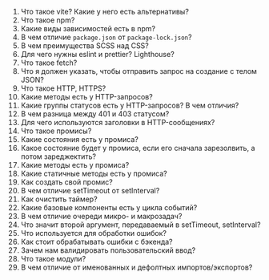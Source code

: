 1. Что такое vite? Какие у него есть альтернативы?
2. Что такое npm?
3. Какие виды зависимостей есть в npm?
5. В чем отличие `package.json` от `package-lock.json`?
6. В чем преимущества SCSS над CSS?
7. Для чего нужны eslint и prettier? Lighthouse?
8. Что такое fetch?
9. Что я должен указать, чтобы отправить запрос на создание с телом JSON?
10. Что такое HTTP, HTTPS?
11. Какие методы есть у HTTP-запросов?
12. Какие группы статусов есть у HTTP-запросов? В чем отличия?
13. В чем разница между 401 и 403 статусом?
14. Для чего используются заголовки в HTTP-сообщениях?
15. Что такое промисы?
16. Какие состояния есть у промиса?
17. Какое состояние будет у промиса, если его сначала зарезолвить, а потом зареджектить?
18. Какие методы есть у промиса?
19. Какие статичные методы есть у промиса?
20. Как создать свой промис?
21. В чем отличие setTimeout от setInterval?
22. Как очистить таймер?
23. Какие базовые компоненты есть у цикла событий?
24. В чем отличие очереди микро- и макрозадач?
25. Что значит второй аргумент, передаваемый в setTimeout, setInterval?
26. Что используется для обработки ошибок?
27. Как стоит обрабатывать ошибки с бэкенда?
28. Зачем нам валидировать пользовательский ввод?
29. Что такое модули?
30. В чем отличие от именованных и дефолтных импортов/экспортов?